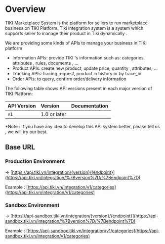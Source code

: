 # Overview

TIKI Marketplace System is the platform for sellers to run marketplace business on TIKI Platform. Tiki integration system is a system which supports seller to manage their product in Tiki dynamically .

We are providing some kinds of APIs to manage your business in TIKI platform

- Information APIs: provide TIKI 's information such as: categories, attributes , rules, documents , ...
- Product APIs: create new product, update price, quantity , attributes, ...
- Tracking APIs: tracing request, product in history or by trace_id
- Order APIs: to query, confirm order/delivery information

The following table shows API versions present in each major version of TIKI Platform:

| API Version | Version      | Documentation             |
|:------------|:-------------|:--------------------------|
| `v1`        | 1.0 or later |                           |



*Note : If you have any idea to develop this API system better, please tell us , we will try our best.

## Base URL

### Production Environment

→  [https://api.tiki.vn/integration/{version}/{endpoint}](https://api.tiki.vn/integration/%7Bversion%7D/%7Bendpoint%7D)

Example : [https://api.tiki.vn/integration/v1/categories](https://api.tiki.vn/integration/v1/categories)

### Sandbox Environment

→ [https://api-sandbox.tiki.vn/integration/{version}/{endpoint}](https://api-sandbox.tiki.vn/integration/%7Bversion%7D/%7Bendpoint%7D) 

Example : [https://api-sandbox.tiki.vn/integration/v1/categories](https://api-sandbox.tiki.vn/integration/v1/categories)
